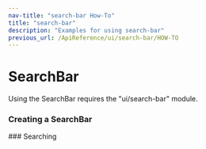 ```yaml
---
nav-title: "search-bar How-To"
title: "search-bar"
description: "Examples for using search-bar"
previous_url: /ApiReference/ui/search-bar/HOW-TO
---
```

# SearchBar
Using the SearchBar requires the "ui/search-bar" module.
<snippet id='article-require-searchbar-module'/>
### Creating a SearchBar
<snippet id='article-creating-searchbar'/>
### Searching
<snippet id='article-searching' />
